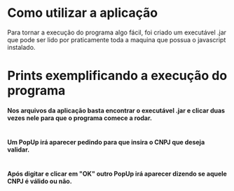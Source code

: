 # Como utilizar a aplicação

Para tornar a execução do programa algo fácil, foi criado um executável .jar que pode ser lido por praticamente toda a maquina que possua o javascript instalado.

# Prints exemplificando a execução do programa

<h4 align="left">
  Nos arquivos da aplicação basta encontrar o executável .jar e clicar duas vezes nele para que o programa comece a rodar.
</h4>

<img scr="../github/assets/intersection/arquivos.png"/>

<h4 align="left">
  Um PopUp irá aparecer pedindo para que insira o CNPJ que deseja validar.
</h4>

<img scr="../github/assets/intersection/input.png"/>

<h4 align="left">
  Após digitar e clicar em "OK" outro PopUp irá aparecer dizendo se aquele CNPJ é válido ou não.
</h4>

<img scr="../github/assets/intersection/arquivos.png"/>


